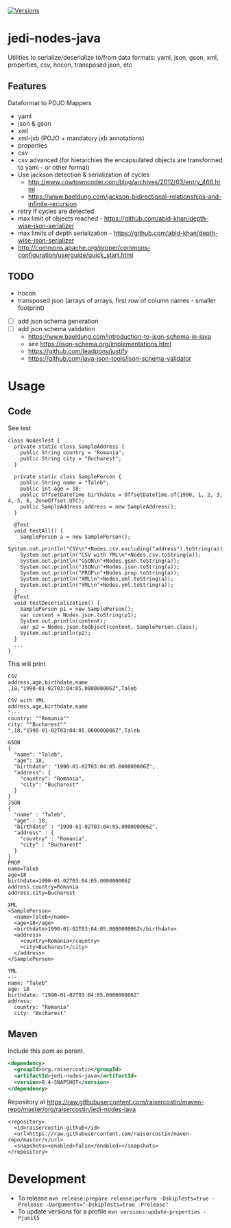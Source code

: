 [![Versions](https://img.shields.io/maven-metadata/v?metadataUrl=https%3A%2F%2Fraw.githubusercontent.com%2Fraisercostin%2Fmaven-repo%2Fmaster%2Forg%2Fraisercostin%2Fjedi-nodes-java%2Fmaven-metadata.xml)](https://github.com/raisercostin/maven-repo/tree/master/org/raisercostin/jedi-nodes-java)


# jedi-nodes-java
Utilities to serialize/deserialize to/from data formats: yaml, json, gson, xml, properties, 
csv, hocon, transposed json, etc

## Features
Dataformat to POJO Mappers
- yaml
- json & gson
- xml
- xml-jxb (POJO + mandatory jxb annotations)
- properties
- csv
- csv advanced (for hierarchies the encapsulated objects are transformed to yaml - or 
other format)
- Use jackson detection & serialization of cycles
  - http://www.cowtowncoder.com/blog/archives/2012/03/entry_466.html
  - https://www.baeldung.com/jackson-bidirectional-relationships-and-infinite-recursion
- retry if cycles are detected
- max limit of objects reached - https://github.com/abid-khan/depth-wise-json-serializer
- max limits of depth serialization - https://github.com/abid-khan/depth-wise-json-serializer
- http://commons.apache.org/proper/commons-configuration/userguide/quick_start.html 

## TODO
- hocon
- transposed json (arrays of arrays, first row of column names - smaller footprint)
- [ ] add json schema generation
- [ ] add json schema validation
  - https://www.baeldung.com/introduction-to-json-schema-in-java
  - see https://json-schema.org/implementations.html
  - https://github.com/leadpony/justify
  - https://github.com/java-json-tools/json-schema-validator

# Usage


## Code

See test
```
class NodesTest {
  private static class SampleAddress {
    public String country = "Romania";
    public String city = "Bucharest";
  }

  private static class SamplePerson {
    public String name = "Taleb";
    public int age = 18;
    public OffsetDateTime birthdate = OffsetDateTime.of(1990, 1, 2, 3, 4, 5, 6, ZoneOffset.UTC);
    public SampleAddress address = new SampleAddress();
  }

  @Test
  void testAll() {
    SamplePerson a = new SamplePerson();
    System.out.println("CSV\n"+Nodes.csv.excluding("address").toString(a));
    System.out.println("CSV with YML\n"+Nodes.csv.toString(a));
    System.out.println("GSON\n"+Nodes.gson.toString(a));
    System.out.println("JSON\n"+Nodes.json.toString(a));
    System.out.println("PROP\n"+Nodes.prop.toString(a));
    System.out.println("XML\n"+Nodes.xml.toString(a));
    System.out.println("YML\n"+Nodes.yml.toString(a));
  }
  @Test
  void testDeserialization() {
    SamplePerson p1 = new SamplePerson();
    var content = Nodes.json.toString(p1);
    System.out.println(content);
    var p2 = Nodes.json.toObject(content, SamplePerson.class);
    System.out.println(p2);
  }
  ...
}
```

This will print
```
CSV
address,age,birthdate,name
,18,"1990-01-02T03:04:05.000000006Z",Taleb

CSV with YML
address,age,birthdate,name
"---
country: ""Romania""
city: ""Bucharest""
",18,"1990-01-02T03:04:05.000000006Z",Taleb

GSON
{
  "name": "Taleb",
  "age": 18,
  "birthdate": "1990-01-02T03:04:05.000000006Z",
  "address": {
    "country": "Romania",
    "city": "Bucharest"
  }
}
JSON
{
  "name" : "Taleb",
  "age" : 18,
  "birthdate" : "1990-01-02T03:04:05.000000006Z",
  "address" : {
    "country" : "Romania",
    "city" : "Bucharest"
  }
}
PROP
name=Taleb
age=18
birthdate=1990-01-02T03:04:05.000000006Z
address.country=Romania
address.city=Bucharest

XML
<SamplePerson>
  <name>Taleb</name>
  <age>18</age>
  <birthdate>1990-01-02T03:04:05.000000006Z</birthdate>
  <address>
    <country>Romania</country>
    <city>Bucharest</city>
  </address>
</SamplePerson>

YML
---
name: "Taleb"
age: 18
birthdate: "1990-01-02T03:04:05.000000006Z"
address:
  country: "Romania"
  city: "Bucharest"

```

## Maven

Include this pom as parent.

```xml
<dependency>
  <groupId>org.raisercostin</groupId>
  <artifactId>jedi-nodes-java</artifactId>
  <version>0.4-SNAPSHOT</version>
</dependency>
``` 

Repository at https://raw.githubusercontent.com/raisercostin/maven-repo/master/org/raisercostin/jedi-nodes-java

```
<repository>
  <id>raisercostin-github</id>
  <url>https://raw.githubusercontent.com/raisercostin/maven-repo/master/</url>
  <snapshots><enabled>false</enabled></snapshots>
</repository>
```

# Development
- To release
  `mvn release:prepare release:perform -DskipTests=true -Prelease -Darguments="-DskipTests=true -Prelease"` 
- To update versions for a profile
  `mvn versions:update-properties -Pjunit5`
